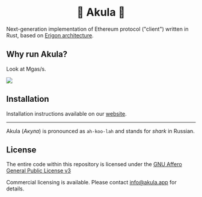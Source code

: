 # <h1 align="center"> 🦈 Akula 🦈 </h1>

Next-generation implementation of Ethereum protocol ("client") written in Rust, based on [Erigon architecture](https://github.com/ledgerwatch/interfaces).

## Why run Akula?

Look at Mgas/s.

![](./src/res/readme-screenshot.png)


## Installation

Installation instructions available on our [website](https://akula.app/installation.html).

---
Akula (_Акула_) is pronounced as `ah-koo-lah` and stands for _shark_ in Russian.

## License
The entire code within this repository is licensed under the [GNU Affero General Public License v3](./LICENSE)

Commercial licensing is available. Please contact info@akula.app for details.
